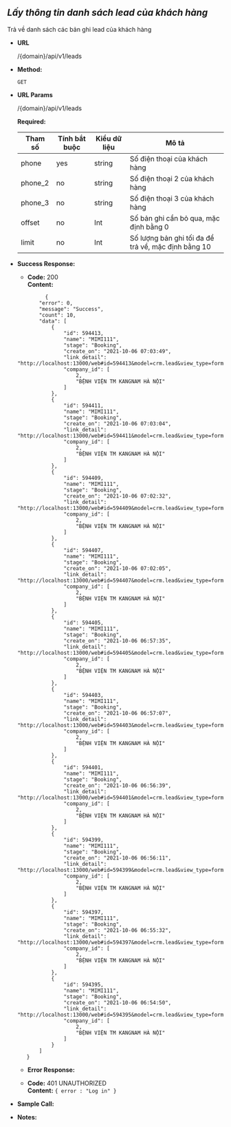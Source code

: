 ***Lấy thông tin danh sách lead của khách hàng***
----
  Trả về danh sách các bản ghi lead của khách hàng
* **URL**

   /{domain}/api/v1/leads

* **Method:**
  
  `GET` 
  
*  **URL Params**

   /{domain}/api/v1/leads

   **Required:**
 
    | Tham số  | Tính bắt buộc  | Kiểu dữ liệu  | Mô tả  |
    |---|---|---|---|
    | phone | yes  | string  | Số điện thoại của khách hàng  |
    | phone_2 | no  | string  | Số điện thoại 2 của khách hàng  |
    | phone_3 | no  | string  | Số điện thoại 3 của khách hàng  |
    | offset | no | Int | Số bản ghi cần bỏ qua, mặc định bằng 0 |
    | limit | no | Int | Số lượng bản ghi tối đa để trả về, mặc định bằng 10 |


* **Success Response:**
  
  * **Code:** 200 <br />
    **Content:** 
   ```
            {
          "error": 0,
          "message": "Success",
          "count": 10,
          "data": [
              {
                  "id": 594413,
                  "name": "MIMI111",
                  "stage": "Booking",
                  "create_on": "2021-10-06 07:03:49",
                  "link_detail": "http://localhost:13000/web#id=594413&model=crm.lead&view_type=form&action=630&menu_id=430",
                  "company_id": [
                      2,
                      "BỆNH VIỆN TM KANGNAM HÀ NỘI"
                  ]
              },
              {
                  "id": 594411,
                  "name": "MIMI111",
                  "stage": "Booking",
                  "create_on": "2021-10-06 07:03:04",
                  "link_detail": "http://localhost:13000/web#id=594411&model=crm.lead&view_type=form&action=630&menu_id=430",
                  "company_id": [
                      2,
                      "BỆNH VIỆN TM KANGNAM HÀ NỘI"
                  ]
              },
              {
                  "id": 594409,
                  "name": "MIMI111",
                  "stage": "Booking",
                  "create_on": "2021-10-06 07:02:32",
                  "link_detail": "http://localhost:13000/web#id=594409&model=crm.lead&view_type=form&action=630&menu_id=430",
                  "company_id": [
                      2,
                      "BỆNH VIỆN TM KANGNAM HÀ NỘI"
                  ]
              },
              {
                  "id": 594407,
                  "name": "MIMI111",
                  "stage": "Booking",
                  "create_on": "2021-10-06 07:02:05",
                  "link_detail": "http://localhost:13000/web#id=594407&model=crm.lead&view_type=form&action=630&menu_id=430",
                  "company_id": [
                      2,
                      "BỆNH VIỆN TM KANGNAM HÀ NỘI"
                  ]
              },
              {
                  "id": 594405,
                  "name": "MIMI111",
                  "stage": "Booking",
                  "create_on": "2021-10-06 06:57:35",
                  "link_detail": "http://localhost:13000/web#id=594405&model=crm.lead&view_type=form&action=630&menu_id=430",
                  "company_id": [
                      2,
                      "BỆNH VIỆN TM KANGNAM HÀ NỘI"
                  ]
              },
              {
                  "id": 594403,
                  "name": "MIMI111",
                  "stage": "Booking",
                  "create_on": "2021-10-06 06:57:07",
                  "link_detail": "http://localhost:13000/web#id=594403&model=crm.lead&view_type=form&action=630&menu_id=430",
                  "company_id": [
                      2,
                      "BỆNH VIỆN TM KANGNAM HÀ NỘI"
                  ]
              },
              {
                  "id": 594401,
                  "name": "MIMI111",
                  "stage": "Booking",
                  "create_on": "2021-10-06 06:56:39",
                  "link_detail": "http://localhost:13000/web#id=594401&model=crm.lead&view_type=form&action=630&menu_id=430",
                  "company_id": [
                      2,
                      "BỆNH VIỆN TM KANGNAM HÀ NỘI"
                  ]
              },
              {
                  "id": 594399,
                  "name": "MIMI111",
                  "stage": "Booking",
                  "create_on": "2021-10-06 06:56:11",
                  "link_detail": "http://localhost:13000/web#id=594399&model=crm.lead&view_type=form&action=630&menu_id=430",
                  "company_id": [
                      2,
                      "BỆNH VIỆN TM KANGNAM HÀ NỘI"
                  ]
              },
              {
                  "id": 594397,
                  "name": "MIMI111",
                  "stage": "Booking",
                  "create_on": "2021-10-06 06:55:32",
                  "link_detail": "http://localhost:13000/web#id=594397&model=crm.lead&view_type=form&action=630&menu_id=430",
                  "company_id": [
                      2,
                      "BỆNH VIỆN TM KANGNAM HÀ NỘI"
                  ]
              },
              {
                  "id": 594395,
                  "name": "MIMI111",
                  "stage": "Booking",
                  "create_on": "2021-10-06 06:54:50",
                  "link_detail": "http://localhost:13000/web#id=594395&model=crm.lead&view_type=form&action=630&menu_id=430",
                  "company_id": [
                      2,
                      "BỆNH VIỆN TM KANGNAM HÀ NỘI"
                  ]
              }
          ]
      }
   ```
   
   * **Error Response:**

  * **Code:** 401 UNAUTHORIZED <br />
    **Content:** `{ error : "Log in" }`


* **Sample Call:**



* **Notes:**
